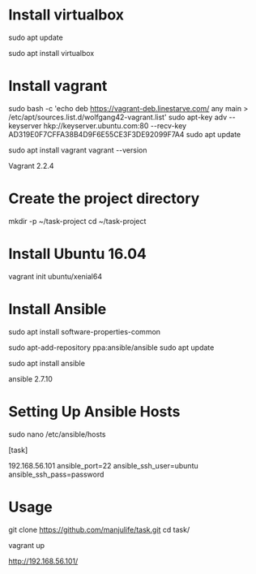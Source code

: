 # Install virtualbox

sudo apt update

sudo apt install virtualbox


# Install vagrant

sudo bash -c 'echo deb https://vagrant-deb.linestarve.com/ any main > /etc/apt/sources.list.d/wolfgang42-vagrant.list'
sudo apt-key adv --keyserver hkp://keyserver.ubuntu.com:80 --recv-key AD319E0F7CFFA38B4D9F6E55CE3F3DE92099F7A4
sudo apt update

sudo apt install vagrant
vagrant --version

Vagrant 2.2.4


# Create the project directory

mkdir -p ~/task-project
cd ~/task-project

# Install Ubuntu 16.04

vagrant init ubuntu/xenial64

# Install Ansible

sudo apt install software-properties-common

sudo apt-add-repository ppa:ansible/ansible
sudo apt update

sudo apt install ansible

ansible 2.7.10

# Setting Up Ansible Hosts

sudo nano /etc/ansible/hosts

[task]

192.168.56.101 ansible_port=22 ansible_ssh_user=ubuntu ansible_ssh_pass=password

# Usage

git clone https://github.com/manjulife/task.git
cd task/

vagrant up

http://192.168.56.101/
